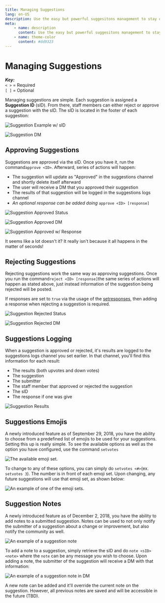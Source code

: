 ```yaml
---
title: Managing Suggestions
lang: en-US
description: Use the easy but powerful suggesitons management to stay organized in your Discord.
meta:
    - name: description
      content: Use the easy but powerful suggesitons management to stay organized in your Discord.
    - name: theme-color
      content: #dd9323
---
```


# Managing Suggestions

_**Key:**_  
`< >` = Required  
`[ ]` = Optional

Managing suggestions are simple. Each suggestion is assigned a **Suggestion ID** \(sID\). From there, staff members can either reject or approve a suggestion with the sID. The sID is located in the footer of each suggestion: 

![Suggestion Example w/ sID](/images/DXjJkPA.png)

![Suggestion DM](/images/ItyPiS9.png)

## Approving Suggestions

Suggestions are approved via the sID. Once you have it, run the command`approve <ID>`. Afterward, series of actions will happen:

* The suggestion will update as "Approved" in the suggestions channel and shortly delete itself afterward
* The user will receive a DM that you approved their suggestion
* The results of that suggestion will be logged in the suggestions logs channel
* _An optional response can be added doing_  `approve <ID> [response]`

![Suggestion Approved Status](/images/X06AWl6.png)

![Suggestion Approved DM](/images/2H0C5DM.png)

![Suggestion Approved w/ Response]()

It seems like a lot doesn't it? It really isn't because it all happens in the matter of seconds!

## Rejecting Suggestions

Rejecting suggestions work the same way as approving suggestions. Once you run the command`reject <ID> [response]`the same series of actions will happen as stated above, just instead information of the suggestion being rejected will be posted.

If responses are set to `true` via the usage of the [setresponses](#commands#set-responses-command), then adding a response when rejecting a suggestion is required.

![Suggestion Rejected Status](/images/BZCRVps.png)

![Suggestion Rejected DM](/images/maFdPG9.png)

## Suggestions Logging

When a suggestion is approved or rejected, it's results are logged to the suggestions logs channel you set earlier. In that channel, you'll find this information for each result:

* The results \(both upvotes and down votes\)
* The suggestion
* The submitter
* The staff member that approved or rejected the suggestion
* The sID
* The response if one was give

![Suggestion Results](/images/X06AWl6.png)

## Suggestions Emojis

A newly introduced feature as of September 29, 2018, you have the ability to choose from a predefined list of emojis to be used for your suggestions. Setting this up is really simple. To see the available options as well as the option you have configured,  use the command `setvotes`

![The available emoji set.](/images/hb0lqes.png)

To change to any of these options, you can simply do `setvotes <#>`\(ex. `setvotes 3`\). The number is in front of each emoji set. Upon changing, any future suggestions will use that emoji set, as shown below:

![An example of one of the emoji sets.](/images/XfnmYyX.png)

## Suggestion Notes

A newly introduced feature as of December 2, 2018, you have the ability to add notes to a submitted suggestion. Notes can be used to not only notify the submitter of a suggestion about a change or improvement, but also notify the community as well.

![An example of a suggestion note](/images/iWsmKzx.png)

To add a note to a suggestion, simply retrieve the sID and do `note <sID> <note>` where the `note` can be any message you wish to choose. Upon adding a note, the submitter of the suggestion will receive a DM with that information:

![An example of a suggestion note in DM](/images/cGoggOj.png)

A new note can be added and it'll override the current note on the suggestion. However, all previous notes are saved and will be accessible in the future (TBD).